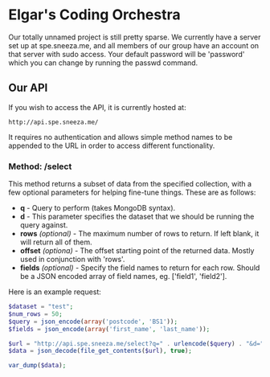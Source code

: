Elgar's Coding Orchestra
=====================

Our totally unnamed project is still pretty sparse. We currently have a server set up at spe.sneeza.me, and all members of our group have an account on that server with sudo access. Your default password will be 'password' which you can change by running the passwd command.

Our API
---------------------

If you wish to access the API, it is currently hosted at:

```
http://api.spe.sneeza.me/
```

It requires no authentication and allows simple method names to be appended to the URL in order to access different functionality.

### Method: /select

This method returns a subset of data from the specified collection, with a few optional parameters for helping fine-tune things. These are as follows:

+ **q** - Query to perform (takes MongoDB syntax).
+ **d** - This parameter specifies the dataset that we should be running the query against.
+ **rows** _(optional)_ - The maximum number of rows to return. If left blank, it will return all of them.
+ **offset** _(optiona)_ - The offset starting point of the returned data. Mostly used in conjunction with 'rows'.
+ **fields** _(optional)_ - Specify the field names to return for each row. Should be a JSON encoded array of field names, eg. ['field1', 'field2'].

Here is an example request:

```php
$dataset = "test";
$num_rows = 50;
$query = json_encode(array('postcode', 'BS1'));
$fields = json_encode(array('first_name', 'last_name'));

$url = "http://api.spe.sneeza.me/select?q=" . urlencode($query) . "&d=" . urlencode($dataset) . "&rows=" . $num_rows . "&fields=" . urlencode($fields);
$data = json_decode(file_get_contents($url), true);

var_dump($data);
```
